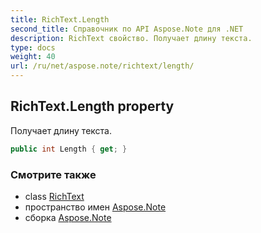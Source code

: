 ```yaml
---
title: RichText.Length
second_title: Справочник по API Aspose.Note для .NET
description: RichText свойство. Получает длину текста.
type: docs
weight: 40
url: /ru/net/aspose.note/richtext/length/
---
```

## RichText.Length property

Получает длину текста.

```csharp
public int Length { get; }
```

### Смотрите также

* class [RichText](../)
* пространство имен [Aspose.Note](../../richtext/)
* сборка [Aspose.Note](../../../)


